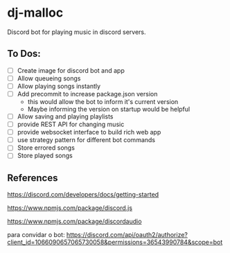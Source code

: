# dj-malloc

Discord bot for playing music in discord servers.

## To Dos:

- [ ] Create image for discord bot and app
- [ ] Allow queueing songs
- [ ] Allow playing songs instantly
- [ ] Add precommit to increase package.json version
  - this would allow the bot to inform it's current version
  - Maybe informing the version on startup would be helpful
- [ ] Allow saving and playing playlists
- [ ] provide REST API for changing music
- [ ] provide websocket interface to build rich web app
- [ ] use strategy pattern for different bot commands
- [ ] Store errored songs
- [ ] Store played songs

## References

https://discord.com/developers/docs/getting-started

https://www.npmjs.com/package/discord.js

https://www.npmjs.com/package/discordaudio

para convidar o bot:
https://discord.com/api/oauth2/authorize?client_id=1066090657065730058&permissions=36543990784&scope=bot